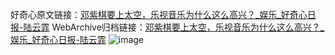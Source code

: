 好奇心原文链接：[邓紫棋要上太空，乐视音乐为什么这么高兴？_娱乐_好奇心日报-陆云霏](https://www.qdaily.com/articles/2830.html)
WebArchive归档链接：[邓紫棋要上太空，乐视音乐为什么这么高兴？_娱乐_好奇心日报-陆云霏](http://web.archive.org/web/20190623151525/https://www.qdaily.com/articles/2830.html)
![image](http://ww3.sinaimg.cn/large/007d5XDply1g3v6mbctlqj30u03che81)